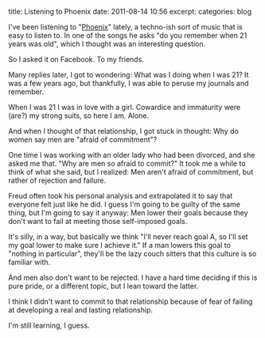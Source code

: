 title: Listening to Phoenix
date: 2011-08-14 10:56
excerpt: 
categories: blog

I've been listening to "[Phoenix](http://www.amazon.com/Phoenix/e/B000AP74G8/)" lately, a techno-ish sort of music that is easy to listen to. In one of the songs he asks "do you remember when 21 years was old", which I thought was an interesting question.

So I asked it on Facebook. To my friends.

Many replies later, I got to wondering: What was I doing when I was 21? It was a few years ago, but thankfully, I was able to peruse my journals and remember.

When I was 21 I was in love with a girl. Cowardice and immaturity were (are?) my strong suits, so here I am. Alone.

And when I thought of that relationship, I got stuck in thought: Why do women say men are "afraid of commitment"?

One time I was working with an older lady who had been divorced, and she asked me that. "Why are men so afraid to commit?" It took me a while to think of what she said, but I realized: Men aren't afraid of commitment, but rather of rejection and failure.

Freud often took his personal analysis and extrapolated it to say that everyone felt just like he did. I guess I'm going to be guilty of the same thing, but I'm going to say it anyway: Men lower their goals because they don't want to fail at meeting those self-imposed goals.

It's silly, in a way, but basically we think "I'll never reach goal A, so I'll set my goal lower to make sure I achieve it." If a man lowers this goal to "nothing in particular", they'll be the lazy couch sitters that this culture is so familiar with.

And men also don't want to be rejected. I have a hard time deciding if this is pure pride, or a different topic, but I lean toward the latter.

I think I didn't want to commit to that relationship because of fear of failing at developing a real and lasting relationship.

I'm still learning, I guess.